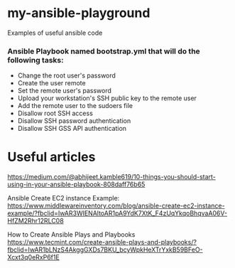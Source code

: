 # my-ansible-playground
Examples of useful ansible code

### Ansible Playbook named bootstrap.yml that will do the following tasks:

* Change the root user's password
* Create the user remote
* Set the remote user's password
* Upload your workstation's SSH public key to the remote user
* Add the remote user to the sudoers file
* Disallow root SSH access
* Disallow SSH password authentication
* Disallow SSH GSS API authentication

# Useful articles
https://medium.com/@abhijeet.kamble619/10-things-you-should-start-using-in-your-ansible-playbook-808daff76b65

Ansible Create EC2 instance Example: 
https://www.middlewareinventory.com/blog/ansible-create-ec2-instance-example/?fbclid=IwAR3WIENAltoAR1pA9YdK7XtK_F4zUqYkqoBhqvaA06V-HfZM2Rhr12RLC08

How to Create Ansible Plays and Playbooks
https://www.tecmint.com/create-ansible-plays-and-playbooks/?fbclid=IwAR1bLNzS4AkggGXDs7BKU_bcyWpkHeXTrYxkB59BFeO-Xcxt3q0eRxP6f1E
